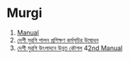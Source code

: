 # Murgi 

1. [Manual](http://old.dls.gov.bd/e_Livestock/manual_Livestock.pdf)
2. [দেশী মুরগি পালন প্রশিক্ষণ কর্মসূচির উদ্বোধন](http://www.blri.gov.bd/site/news/b2537d43-7650-4713-bf9e-e30c448d5289/%E0%A6%86%E0%A6%A7%E0%A7%81%E0%A6%A8%E0%A6%BF%E0%A6%95-%E0%A6%AA%E0%A6%A6%E0%A7%8D%E0%A6%A7%E0%A6%A4%E0%A6%BF%E0%A6%A4%E0%A7%87-%E0%A6%A6%E0%A7%87%E0%A6%B6%E0%A7%80-%E0%A6%AE%E0%A7%81%E0%A6%B0%E0%A6%97%E0%A6%BF-%E0%A6%AA%E0%A6%BE%E0%A6%B2%E0%A6%A8-%E0%A6%AA%E0%A7%8D%E0%A6%B0%E0%A6%B6%E0%A6%BF%E0%A6%95%E0%A7%8D%E0%A6%B7%E0%A6%A3-%E0%A6%95%E0%A6%B0%E0%A7%8D%E0%A6%AE%E0%A6%B8%E0%A7%82%E0%A6%9A%E0%A6%BF%E0%A6%B0-%E0%A6%89%E0%A6%A6%E0%A7%8D%E0%A6%AC%E0%A7%8B%E0%A6%A7%E0%A6%A8-%E0%A6%93-%E0%A6%96%E0%A6%BE%E0%A6%AE%E0%A6%BE%E0%A6%B0%E0%A7%80%E0%A6%A6%E0%A7%87%E0%A6%B0-%E0%A6%AE%E0%A6%BE%E0%A6%9D%E0%A7%87-%E0%A6%AE%E0%A7%81%E0%A6%B0%E0%A6%97%E0%A6%BF-%E0%A6%AC%E0%A6%BF%E0%A6%A4%E0%A6%B0%E0%A6%A3)
3. [দেশী মুরগি উৎপাদনে উন্নত কৌশল](https://www.ajkerkrishi.com/%E0%A6%95%E0%A7%83%E0%A6%B7%E0%A6%BF-%E0%A6%89%E0%A6%A6%E0%A7%8D%E0%A6%AF%E0%A7%8B%E0%A6%95%E0%A7%8D%E0%A6%A4%E0%A6%BE/%E0%A6%A6%E0%A7%87%E0%A6%B6%E0%A7%80-%E0%A6%AE%E0%A7%81%E0%A6%B0%E0%A6%97%E0%A6%BF-%E0%A6%89%E0%A7%8E%E0%A6%AA%E0%A6%BE%E0%A6%A6%E0%A6%A8%E0%A7%87-%E0%A6%89%E0%A6%A8%E0%A7%8D%E0%A6%A8%E0%A6%A4/)
4[2nd Manual](https://blri.portal.gov.bd/sites/default/files/files/blri.portal.gov.bd/page/f2c6a8a4_a652_4002_b726_1df34f2502b0/Folder%20Egg.pdf)
